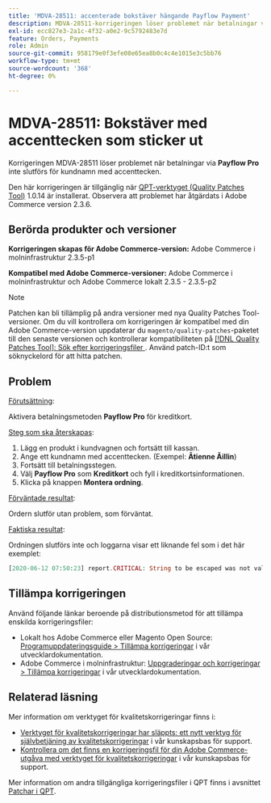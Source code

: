```yaml
---
title: 'MDVA-28511: accenterade bokstäver hängande Payflow Payment'
description: MDVA-28511-korrigeringen löser problemet när betalningar via **Payflow Pro** inte slutförs för kundnamn med accenttecken.
exl-id: ecc827e3-2a1c-4f32-a0e2-9c5792483e7d
feature: Orders, Payments
role: Admin
source-git-commit: 958179e0f3efe08e65ea8b0c4c4e1015e3c5bb76
workflow-type: tm+mt
source-wordcount: '368'
ht-degree: 0%

---
```


# MDVA-28511: Bokstäver med accenttecken som sticker ut

Korrigeringen MDVA-28511 löser problemet när betalningar via **Payflow Pro** inte slutförs för kundnamn med accenttecken.

Den här korrigeringen är tillgänglig när [QPT-verktyget (Quality Patches Tool)](https://devdocs.magento.com/guides/v2.4/comp-mgr/patching.html#mqp) 1.0.14 är installerat. Observera att problemet har åtgärdats i Adobe Commerce version 2.3.6.

## Berörda produkter och versioner

**Korrigeringen skapas för Adobe Commerce-version:** Adobe Commerce i molninfrastruktur 2.3.5-p1

**Kompatibel med Adobe Commerce-versioner:** Adobe Commerce i molninfrastruktur och Adobe Commerce lokalt 2.3.5 - 2.3.5-p2

>[!NOTE]
>
>Patchen kan bli tillämplig på andra versioner med nya Quality Patches Tool-versioner. Om du vill kontrollera om korrigeringen är kompatibel med din Adobe Commerce-version uppdaterar du `magento/quality-patches`-paketet till den senaste versionen och kontrollerar kompatibiliteten på [[!DNL Quality Patches Tool]: Sök efter korrigeringsfiler ](https://devdocs.magento.com/quality-patches/tool.html#patch-grid). Använd patch-ID:t som söknyckelord för att hitta patchen.

## Problem

<u>Förutsättning</u>:

Aktivera betalningsmetoden **Payflow Pro** för kreditkort.

<u>Steg som ska återskapas</u>:

1. Lägg en produkt i kundvagnen och fortsätt till kassan.
1. Ange ett kundnamn med accenttecken. (Exempel: **Ãtienne Ãillin**)
1. Fortsätt till betalningsstegen.
1. Välj **Payflow Pro** som **Kreditkort** och fyll i kreditkortsinformationen.
1. Klicka på knappen **Montera ordning**.

<u>Förväntade resultat</u>:

Ordern slutför utan problem, som förväntat.

<u>Faktiska resultat</u>:

Ordningen slutförs inte och loggarna visar ett liknande fel som i det här exemplet:

```php
[2020-06-12 07:50:23] report.CRITICAL: String to be escaped was not valid UTF-8 or could not be converted: �?tienne �?illini [] []
```

## Tillämpa korrigeringen

Använd följande länkar beroende på distributionsmetod för att tillämpa enskilda korrigeringsfiler:

* Lokalt hos Adobe Commerce eller Magento Open Source: [Programuppdateringsguide > Tillämpa korrigeringar](https://devdocs.magento.com/guides/v2.4/comp-mgr/patching/mqp.html) i vår utvecklardokumentation.
* Adobe Commerce i molninfrastruktur: [Uppgraderingar och korrigeringar > Tillämpa korrigeringar](https://devdocs.magento.com/cloud/project/project-patch.html) i vår utvecklardokumentation.

## Relaterad läsning

Mer information om verktyget för kvalitetskorrigeringar finns i:

* [Verktyget för kvalitetskorrigeringar har släppts: ett nytt verktyg för självbetjäning av kvalitetskorrigeringar](/help/announcements/adobe-commerce-announcements/magento-quality-patches-released-new-tool-to-self-serve-quality-patches.md) i vår kunskapsbas för support.
* [Kontrollera om det finns en korrigeringsfil för din Adobe Commerce-utgåva med verktyget för kvalitetskorrigeringar](/help/support-tools/patches-available-in-qpt-tool/check-patch-for-magento-issue-with-magento-quality-patches.md) i vår kunskapsbas för support.

Mer information om andra tillgängliga korrigeringsfiler i QPT finns i avsnittet [Patchar i QPT](https://support.magento.com/hc/en-us/sections/360010506631-Patches-available-in-MQP-tool-).

